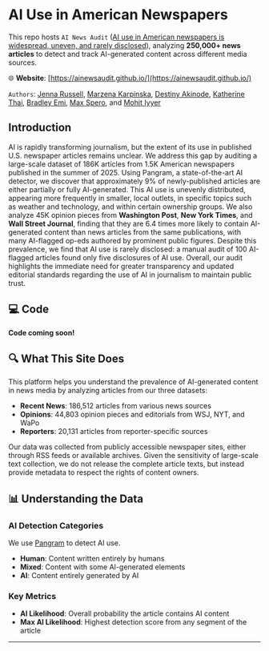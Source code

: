 # AI Use in American Newspapers

<!-- [![arxiv](https://img.shields.io/badge/arXiv-2406.17560-b31b1b.svg)](https://arxiv.org/abs/2406.17560) -->

This repo hosts `AI News Audit` ([AI use in American newspapers is widespread, uneven, and rarely disclosed]()), analyzing  **250,000+ news articles** to detect and track AI-generated content across different media sources.

🌐 **Website**: [https://ainewsaudit.github.io/](https://ainewsaudit.github.io/)

`Authors`: [Jenna Russell](https://jenna-russell.github.io/), [Marzena Karpinska](https://marzenakrp.github.io/), [Destiny Akinode](https://www.linkedin.com/in/destiny-akinode/), [Katherine Thai](https://katherinethai.github.io/), [Bradley Emi](https://www.bradleyemi.com/), [Max Spero](https://www.pangram.com/about-us), and [Mohit Iyyer](https://www.cs.umd.edu/~miyyer/)


## Introduction 

AI is rapidly transforming journalism, but the extent of its use in published U.S. newspaper articles remains unclear. We address this gap by auditing a large-scale dataset of 186K articles from 1.5K American newspapers published in the summer of 2025. Using Pangram, a state-of-the-art AI detector, we discover that approximately 9\% of newly-published articles are either partially or fully AI-generated. This AI use is unevenly distributed, appearing more frequently in smaller, local outlets, in specific topics such as weather and technology, and within certain ownership groups. We also analyze 45K opinion pieces from **Washington Post**, **New York Times**, and  **Wall Street Journal**, finding that they are 6.4 times more likely to contain AI-generated content than news articles from the same publications, with many AI-flagged op-eds authored by prominent public figures. 
Despite this prevalence, we find that AI use is rarely disclosed: a manual audit of 100 AI-flagged articles found only five disclosures of AI use. Overall, our audit highlights the immediate need for greater transparency and updated editorial standards regarding the use of AI in journalism to maintain public trust.

## 💻 Code

**Code coming soon!** 

## 🔍 What This Site Does

This platform helps you understand the prevalence of AI-generated content in news media by analyzing articles from our three datasets:

- **Recent News**: 186,512 articles from various news sources
- **Opinions**: 44,803 opinion pieces and editorials from WSJ, NYT, and WaPo  
- **Reporters**: 20,131 articles from reporter-specific sources

Our data was collected from publicly accessible newspaper sites, either through RSS feeds or available archives. Given the sensitivity of large-scale text collection, we do not release the complete article texts, but instead provide metadata to respect the rights of content owners.

## 📊 Understanding the Data

### AI Detection Categories
We use [Pangram](https://www.pangram.com/) to detect AI use. 

- **Human**: Content written entirely by humans
- **Mixed**: Content with some AI-generated elements
- **AI**: Content entirely generated by AI

### Key Metrics
- **AI Likelihood**: Overall probability the article contains AI content
- **Max AI Likelihood**: Highest detection score from any segment of the article
---
